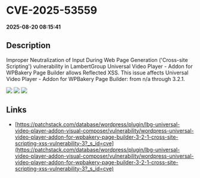 # CVE-2025-53559

**2025-08-20 08:15:41**

## Description
Improper Neutralization of Input During Web Page Generation ('Cross-site Scripting') vulnerability in LambertGroup Universal Video Player - Addon for WPBakery Page Builder allows Reflected XSS. This issue affects Universal Video Player - Addon for WPBakery Page Builder: from n/a through 3.2.1.

![](https://img.shields.io/static/v1?label=Score&message=7.1&color=red)
![](https://img.shields.io/static/v1?label=Severity&message=HIGH&color=red)
![](https://img.shields.io/static/v1?label=CWE&message=XSS&color=green)

## Links
- [https://patchstack.com/database/wordpress/plugin/lbg-universal-video-player-addon-visual-composer/vulnerability/wordpress-universal-video-player-addon-for-wpbakery-page-builder-3-2-1-cross-site-scripting-xss-vulnerability-3?_s_id=cve](https://patchstack.com/database/wordpress/plugin/lbg-universal-video-player-addon-visual-composer/vulnerability/wordpress-universal-video-player-addon-for-wpbakery-page-builder-3-2-1-cross-site-scripting-xss-vulnerability-3?_s_id=cve)
